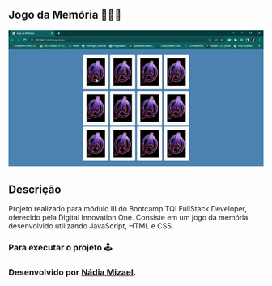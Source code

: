 ## Jogo da Memória 👩‍💻🧠

<div aling="center">
<img src="assets/ezgif.com-gif-maker.gif">

</div>

## Descrição

Projeto realizado para módulo III do Bootcamp TQI FullStack Developer, oferecido pela Digital Innovation One.
Consiste em um jogo da memória desenvolvido utilizando JavaScript, HTML e CSS.

### Para executar o projeto 🕹️

### **Desenvolvido por <a href="https://www.linkedin.com/in/nadiamizael/">Nádia Mizael</a>.**
